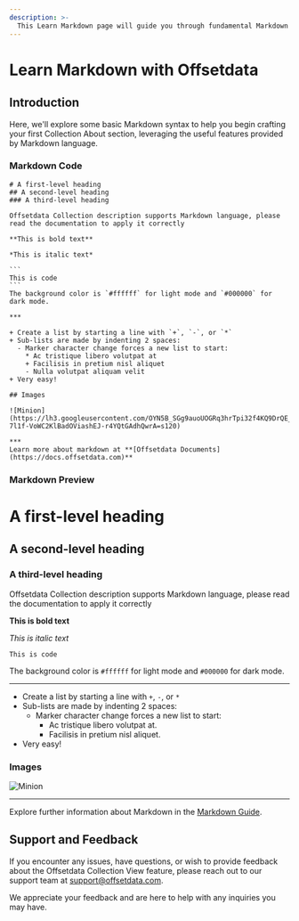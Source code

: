 ```yaml
---
description: >-
  This Learn Markdown page will guide you through fundamental Markdown features that you can seamlessly integrate into the Collection About section.
---
```


# Learn Markdown with Offsetdata

## Introduction

Here, we'll explore some basic Markdown syntax to help you begin crafting your first Collection About section, leveraging the useful features provided by Markdown language.

### Markdown Code

````
# A first-level heading
## A second-level heading
### A third-level heading

Offsetdata Collection description supports Markdown language, please read the documentation to apply it correctly

**This is bold text**

*This is italic text*

```
This is code
```
The background color is `#ffffff` for light mode and `#000000` for dark mode.

***

+ Create a list by starting a line with `+`, `-`, or `*`
+ Sub-lists are made by indenting 2 spaces:
  - Marker character change forces a new list to start:
    * Ac tristique libero volutpat at
    + Facilisis in pretium nisl aliquet
    - Nulla volutpat aliquam velit
+ Very easy!

## Images

![Minion](https://lh3.googleusercontent.com/OYN5B_SGg9auoUOGRq3hrTpi32f4KQ9DrQE_XMenjT8WvWEfdc76M-7l1f-VoWC2KlBadOViashEJ-r4YQtGAdhQwrA=s120)

***
Learn more about markdown at **[Offsetdata Documents](https://docs.offsetdata.com)**

````

### Markdown Preview

# A first-level heading

## A second-level heading

### A third-level heading

Offsetdata Collection description supports Markdown language, please read the documentation to apply it correctly

**This is bold text**

_This is italic text_

```
This is code
```

The background color is `#ffffff` for light mode and `#000000` for dark mode.

***

* Create a list by starting a line with `+`, `-`, or `*`
* Sub-lists are made by indenting 2 spaces:
  * Marker character change forces a new list to start:
    * Ac tristique libero volutpat at.
    * Facilisis in pretium nisl aliquet.
* Very easy!

### Images

<div align="left">
<img src="https://lh3.googleusercontent.com/OYN5B_SGg9auoUOGRq3hrTpi32f4KQ9DrQE_XMenjT8WvWEfdc76M-7l1f-VoWC2KlBadOViashEJ-r4YQtGAdhQwrA=s120" alt="Minion">
</div>

***

Explore further information about Markdown in the [Markdown Guide](https://www.markdownguide.org/basic-syntax/).

## Support and Feedback

If you encounter any issues, have questions, or wish to provide feedback about the Offsetdata Collection View feature, please reach out to our support team at [support@offsetdata.com](mailto:support@offsetdata.com).

We appreciate your feedback and are here to help with any inquiries you may have.
